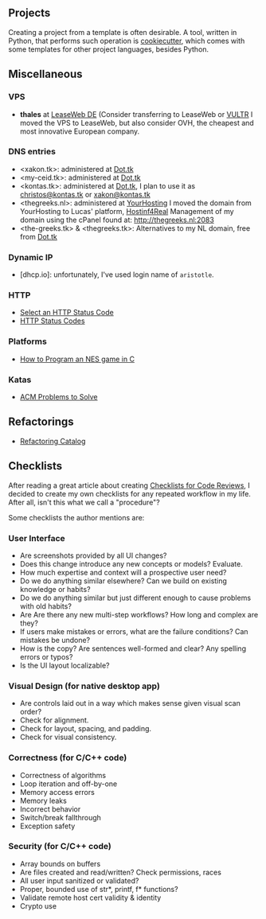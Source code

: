 Projects
--------

Creating a project from a template is often desirable.  A tool, written in
Python, that performs such operation is
[cookiecutter](https://github.com/audreyr/cookiecutter), which comes with some
templates for other project languages, besides Python.


Miscellaneous
------------

### VPS

 - **thales** at [LeaseWeb DE](http://leaseweb.com)
   (Consider transferring to LeaseWeb or [VULTR](https://www.vultr.com/)
   I moved the VPS to LeaseWeb, but also consider OVH, the cheapest
   and most innovative European company.

### DNS entries

 - <xakon.tk>: administered at [Dot.tk](http://dot.tk/)
 - <my-ceid.tk>: administered at [Dot.tk](http://dot.tk/)
 - <kontas.tk>: administered at [Dot.tk](http://dot.tk/),
   I plan to use it as christos@kontas.tk or xakon@kontas.tk
 - <thegreeks.nl>: administered at [YourHosting](http://yourhosting.nl)
   I moved the domain from YourHosting to Lucas' platform,
   [Hostinf4Real](http://hosting4real.net)
   Management of my domain using the cPanel found at:
   <http://thegreeks.nl:2083>
 - <the-greeks.tk> & <thegreeks.tk>:
   Alternatives to my NL domain, free from [Dot.tk](http://dot.tk/)

### Dynamic IP

 - [dhcp.io]: unfortunately, I've used login name of `aristotle`.

### HTTP

 - [Select an HTTP Status Code](http://racksburg.com/choosing-an-http-status-code/)
 - [HTTP Status Codes](https://httpstatuses.com/)

### Platforms

 - [How to Program an NES game in C](http://nesdoug.com/)

### Katas

 - [ACM Problems to Solve](http://acm.timus.ru/problem.aspx?space=1#=PROBLEM_NUMBER)


Refactorings
------------

 - [Refactoring Catalog](http://refactoring.com/catalog/)


Checklists
----------

After reading a great article about creating
[Checklists for Code Reviews](http://blog.rbcommons.com/2013/04/24/using-checklists-for-code-review/),
I decided to create my own checklists for any repeated workflow in my life.
After all, isn't this what we call a "procedure"?

Some checklists the author mentions are:

### User Interface

- Are screenshots provided by all UI changes?
- Does this change introduce any new concepts or models? Evaluate.
- How much expertise and context will a prospective user need?
- Do we do anything similar elsewhere?  Can we build on existing knowledge or habits?
- Do we do anything similar but just different enough to cause problems with old habits?
- Are Are there any new multi-step workflows?  How long and complex are they?
- If users make mistakes or errors, what are the failure conditions?  Can mistakes be undone?
- How is the copy?  Are sentences well-formed and clear?  Any spelling errors or typos?
- Is the UI layout localizable?


### Visual Design (for native desktop app)

- Are controls laid out in a way which makes sense given visual scan order?
- Check for alignment.
- Check for layout, spacing, and padding.
- Check for visual consistency.

### Correctness (for C/C++ code)

- Correctness of algorithms
- Loop iteration and off-by-one
- Memory access errors
- Memory leaks
- Incorrect behavior
- Switch/break fallthrough
- Exception safety

### Security (for C/C++ code)

- Array bounds on buffers
- Are files created and read/written?  Check permissions, races
- All user input sanitized or validated?
- Proper, bounded use of str\*, printf, f\* functions?
- Validate remote host cert validity & identity
- Crypto use
